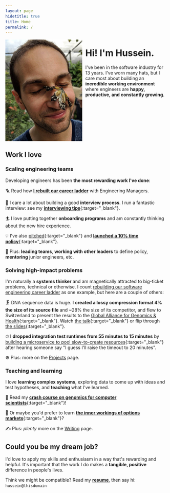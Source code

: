 ```yaml
---
layout: page
hidetitle: true
title: Home
permalink: /
---
```


<img style="float:left; padding-right:10px" src="images/butterfly_face.jpg" width="240">

# Hi! I'm Hussein.

I've been in the software industry for 13 years. I've worn many hats, but I care most about building an **incredible working environment** where engineers are **happy, productive, and constantly growing**.

<div style="clear:left"></div>

## Work I love

### Scaling engineering teams

Developing engineers has been **the most rewarding work I've done**:

🪜 Read how [**I rebuilt our career ladder**](/levels) with Engineering Managers.

🧠 I care a lot about building a good **interview process**. I run a fantastic interview: see my [**interviewing tips**](https://docs.google.com/document/d/1qNeXN_E_na_KXsZMaXRfYQcoT-0w59yjdmN1B7Tst68/edit#){:target="_blank"}.

🏄 I love putting together **onboarding programs** and am constantly thinking about the new hire experience.

💡 I've also [pitched](https://docs.google.com/presentation/d/1dgl6OwC9FHX-6oT9Z1JCmPglDmW9umv0/edit?usp=sharing&ouid=114804907504664516654&rtpof=true&sd=true){:target="_blank"} and [**launched a 10% time policy**](https://docs.google.com/document/d/1z81KCX6tuKLnSct5oFamhEvcFCJIPGOL/edit?usp=sharing&ouid=114804907504664516654&rtpof=true&sd=true){:target="_blank"}.

🌟 Plus: **leading teams**, **working with other leaders** to define policy, **mentoring** junior engineers, etc.

### Solving high-impact problems

I'm naturally a **systems thinker** and am magnetically attracted to big-ticket problems, technical or otherwise. I count [rebuilding our software engineering career ladder](/levels) as one example, but here are a couple of others:

🗜 DNA sequence data is huge. I **created a lossy compression format 4% the size of its source file** and ~28% the size of its competitor, and flew to Switzerland to present the results to the [Global Alliance for Genomics & Health](https://www.ga4gh.org/){:target="_blank"}. Watch [the talk](https://www.youtube.com/watch?v=TaqFBgaZHmE&t=13920s){:target="_blank"} or flip through [the slides](https://docs.google.com/presentation/d/1EAG3Mz_Rwszn1xzvLFlFDtZJKeTfTcqo/edit){:target="_blank"}.

⏱ I **dropped integration test runtimes from 55 minutes to 15 minutes** by [building a microservice to pool slow-to-create resources](https://github.com/broadinstitute/gpalloc){:target="_blank"} after hearing someone say "I guess I'll raise the timeout to 20 minutes".

⚙ Plus: more on the [Projects](/projects) page.

### Teaching and learning

I love **learning complex systems**, exploring data to come up with ideas and test hypotheses, and **teaching** what I've learned.

🧬 Read my [**crash course on genomics for computer scientists**](https://docs.google.com/document/d/1-C_BI4mx0Amjxac7G908Wtmfuc_N8O4_UqSDPiZu_bo/edit?usp=sharing){:target="_blank"}!

🚀 Or maybe you'd prefer to learn [**the inner workings of options markets**](https://helgridly.github.io/finstuff/understanding-NOPE/){:target="_blank"}?

✍ Plus: _plenty_ more on the [Writing](/writing) page.

## Could you be my dream job?

I'd love to apply my skills and enthusiasm in a way that's rewarding and helpful. It's important that the work I do makes a **tangible, positive** difference in people's lives.

Think we might be compatible? Read my [**resume**](/resume), then say hi: `hussein@thisdomain`
